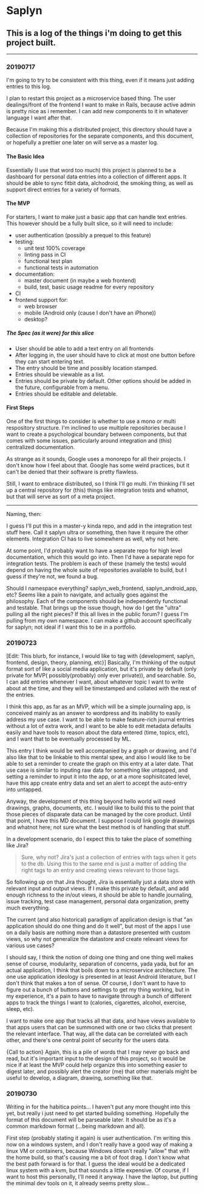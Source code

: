# Saplyn
## This is a log of the things i'm doing to get this project built.
---

### 20190717
I'm going to try to be consistent with this thing, even if it means just 
adding entries to this log.  

I plan to restart this project as a microservice based thing.  The user 
dealings/front of the frontend I want to make in Rails, because active 
admin is pretty nice as i remember.  I can add new components to it in 
whatever language I want after that.

Because I'm making this a distributed project, this directory should 
have a collection of repositories for the separate components, and this 
document, or hopefully a prettier one later on will serve as a master log.

#### The Basic Idea
Essentially (I use that word too much) this project is planned to be a 
dashboard for personal data entries into a collection of different apps.
It should be able to sync fitbit data, alchodroid, the smoking thing, as
well as support direct entries for a variety of formats.

#### The MVP
For starters, I want to make just a basic app that can handle text entries.
This however should be a fully built slice, so it will need to include:
* user authentication (possibly a prequel to this feature)
* testing:
    * unit test 100% coverage
    * linting pass in CI
    * functional test plan
    * functional tests in automation
* documentation:
    * master document (in maybe a web frontend)
    * build, test, basic usage readme for every repository
* CI
* frontend support for:
    * web browser
    * mobile (Android only (cause I don't have an iPhone))
    * desktop?

##### The Spec (as it were) for this slice
* User should be able to add a text entry on all frontends 
* After logging in, the user should have to click at most one button 
before they can start entering text.
* The entry should be time and possibly location stamped.
* Entries should be viewable as a list.
* Entries should be private by default. Other options should be added
in the future, configurable from a menu.
* Entries should be editable and deletable.

#### First Steps
One of the first things to consider is whether to use a 
mono or multi respository structure. I'm inclined to use multiple repositories
because I want to create a psychological boundary between components, but that 
comes with some issues, particularly around integration and (this) centralized
documentation. 

As strange as it sounds, Google uses a monorepo for all their 
projects. I don't know how I feel about that. Google has some weird practices,
but it can't be denied that their software is pretty flawless. 

Still, I want to embrace distributed, so I think I'll go multi. I'm thinking 
I'll set up a central repository for (this) things like integration tests and 
whatnot, but that will serve as sort of a meta project.

---

Naming, then:

I guess I'll put this in a master-y kinda repo, and add in the integration test 
stuff here. Call it saplyn ultra or something, then have it require the other 
elements. Integration CI has to live somewhere as well, why not here. 

At some point, I'd probably want to have a separate repo for high level 
documentation, which this would go into. Then I'd have a separate repo for 
integration tests. The problem is each of these (namely the tests) would depend 
on having the whole suite of repositories available to build, but I guess if 
they're not, we found a bug.

Should I namespace everything? saplyn_web_frontend, saplyn_android_app, etc? 
Seems like a pain to navigate, and actually goes against the philosophy. Each
of the components should be independently functional and testable. That brings 
up the issue though, how do I get the "ultra" pulling all the right pieces? If 
this all lives in the public forum? I guess I'm pulling from my own namespace.
I can make a github account specifically for saplyn; not ideal if I want this 
to be in a portfolio.

### 20190723
[Edit: This blurb, for instance, I would like to tag with 
{development, saplyn, frontend, design, theory, planning, etc}]
Basically, I'm thinking of the output format sort of like a social media 
application, but it's private by default (only private for MVP(
possibly(probably) only ever private)), and searchable. So, I can add 
entries whenever I want, about whatever topic I want to write about at 
the time, and they will be timestamped and collated with the rest of 
the entries. 

I think this app, as far as an MVP, which will be a simple journaling app,
is conceived mainly as an answer to wordpress and its inability to easily
address my use case. I want to be able to make feature-rich journal entries
without a lot of extra work, and I want to be able to edit metadata defaults
easily and have tools to reason about the data entered (time, topics, etc), 
and I want that to be eventually processed by ML.

This entry I think would be well accompanied by a graph or drawing, and I'd 
also like that to be linkable to this mental spew, and also I would like to 
be able to set a reminder to create the graph on this entry at a later date.
That use case is similar to inputing raw data for something like untapped, and
setting a reminder to input it into the app, or at a more sophisitcated level,
have this app create entry data and set an alert to accept the auto-entry into
untapped.

Anyway, the development of this thing beyond hello world will need drawings, 
graphs, documents, etc. I would like to build this to the point that those 
pieces of disparate data can be managed by the core product. Until that point,
I have this MD document. I suppose I could link google drawings and whatnot 
here; not sure what the best method is of handling that stuff.

In a development scenario, do I expect this to take the place of something 
like Jira?
> Sure, why not? Jira's just a collection of entries with tags when it 
> gets to the db. Using this to the same end is just a matter of adding the right
> tags to an entry and creating views relevant to those tags.

So following up on that Jira thought, Jira is essentially just a data store with 
relevant input and output views. If I make this private by default, and add
enough richness to the in/out views, it should be able to handle journaling, 
issue tracking, test case management, personal data organization, pretty much 
everything.

The current (and also historical) paradigm of application design is that
"an application should do one thing and do it well", but most of the apps I 
use on a daily basis are nothing more than a datastore presented with custom 
views, so why not generalize the datastore and create relevant views for 
various use cases? 

I should say, I think the notion of doing one thing and one thing well makes
sense of course, modularity, separation of concerns, yada yada, but for an
actual application, I think that boils down to a microservice architecture.
The one use application ideology is presented in at least Android literature,
but I don't think that makes a ton of sense. Of course, I don't want to have to
figure out a bunch of buttons and settings to get my thing working, but in
my experience, it's a pain to have to navigate through a bunch of different 
apps to track the things I want to (calories, cigarettes, alcohol, exercise, 
sleep, etc). 

I want to make one app that tracks all that data, and have views 
available to that apps users that can be summoned with one or two clicks that
present the relevant interface. That way, all the data can be correlated with
each other, and there's one central point of security for the users data.

{Call to action}
Again, this is a pile of words that I may never go back and read, but it's
important input to the design of this project, so it would be nice if at
least the MVP could help organize this into something easier to digest later,
and possibly alert the creator (me) that other materials might be useful 
to develop, a diagram, drawing, something like that.

### 20190730
Writing in for the habitica points... I haven't put any more thought into this 
yet, but really i just need to get started building something. Hopefully the 
format of this document will be parseable later. It should be as it's a common
markdown format (...being markdown and all). 

First step (probably stating it again) is user authentication. I'm writing this
now on a windows system, and I don't really have a good way of making a linux VM
or containers, because Windows doesn't really "allow" that with the home build, 
so that's causing me a bit of foot drag. I don't know what the best path forward 
is for that. I guess the ideal would be a dedicated linux system with a kvm, but
that sounds a little expensive. Of course, if I want to host this personally, 
I'll need it anyway. I have the laptop, but putting the minimal dev tools on it,
it already seems pretty slow...
